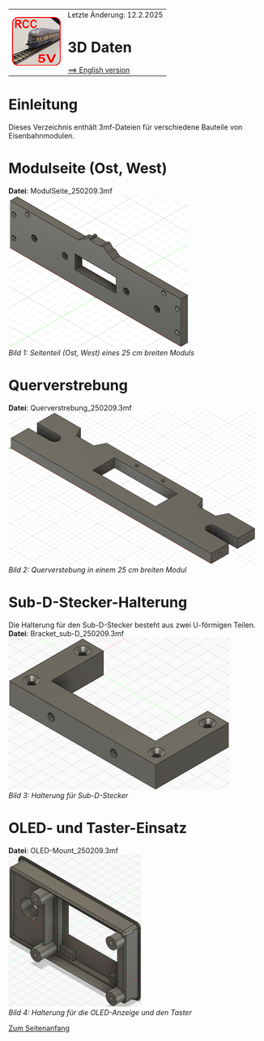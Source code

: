 <table><tr><td><img src="../../images/RCC5V_Logo_96.png"></img></td><td>
Letzte &Auml;nderung: 12.2.2025 <a name="up"></a><br>   
<h1>3D Daten</h1>
<a href="README.md">==> English version</a>&nbsp; &nbsp; &nbsp; 
</td></tr></table>   

# Einleitung
Dieses Verzeichnis enth&auml;lt 3mf-Dateien f&uuml;r verschiedene Bauteile von Eisenbahnmodulen.   

# Modulseite (Ost, West)
__Datei__: ModulSeite_250209.3mf   
![Modul Seitenteil](/images/3d/300_ModulSeite1.png "Modul Seitenteil")   
_Bild 1: Seitenteil (Ost, West) eines 25 cm breiten Moduls_   

# Querverstrebung
__Datei__: Querverstrebung_250209.3mf   
![Modul Querverstebung](/images/3d/300_Querverstrebung1.png "Modul Querverstebung")   
_Bild 2: Querverstebung in einem 25 cm breiten Modul_   

# Sub-D-Stecker-Halterung
Die Halterung f&uuml;r den Sub-D-Stecker besteht aus zwei U-f&ouml;rmigen Teilen.   
__Datei__: Bracket_sub-D_250209.3mf   
![Halterung Sub-D-Stecker](/images/3d/300_Halterung_sub-d.png "Halterung Sub-D-Stecker")   
_Bild 3: Halterung f&uuml;r Sub-D-Stecker_   

# OLED- und Taster-Einsatz
__Datei__: OLED-Mount_250209.3mf   
![OLED- und Taster-Einsatz](/images/3d/300_OLED-Mount.png "OLED- und Taster-Einsatz")   
_Bild 4: Halterung f&uuml;r die OLED-Anzeige und den Taster_   

[Zum Seitenanfang](#up)